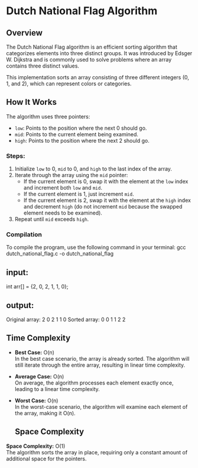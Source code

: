 # Dutch National Flag Algorithm

## Overview

The Dutch National Flag algorithm is an efficient sorting algorithm that categorizes elements into three distinct groups. It was introduced by Edsger W. Dijkstra and is commonly used to solve problems where an array contains three distinct values.

This implementation sorts an array consisting of three different integers (0, 1, and 2), which can represent colors or categories.

## How It Works

The algorithm uses three pointers:

- `low`: Points to the position where the next 0 should go.
- `mid`: Points to the current element being examined.
- `high`: Points to the position where the next 2 should go.

### Steps:

1. Initialize `low` to 0, `mid` to 0, and `high` to the last index of the array.
2. Iterate through the array using the `mid` pointer:
   - If the current element is 0, swap it with the element at the `low` index and increment both `low` and `mid`.
   - If the current element is 1, just increment `mid`.
   - If the current element is 2, swap it with the element at the `high` index and decrement `high` (do not increment `mid` because the swapped element needs to be examined).
3. Repeat until `mid` exceeds `high`.

### Compilation

To compile the program, use the following command in your terminal:
gcc dutch_national_flag.c -o dutch_national_flag

## input:

int arr[] = {2, 0, 2, 1, 1, 0};

## output:

Original array:
2 0 2 1 1 0
Sorted array:
0 0 1 1 2 2

## Time Complexity

- **Best Case:** O(n)  
  In the best case scenario, the array is already sorted. The algorithm will still iterate through the entire array, resulting in linear time complexity.

- **Average Case:** O(n)  
  On average, the algorithm processes each element exactly once, leading to a linear time complexity.

- **Worst Case:** O(n)  
  In the worst-case scenario, the algorithm will examine each element of the array, making it O(n).

  ## Space Complexity

**Space Complexity:** O(1)  
 The algorithm sorts the array in place, requiring only a constant amount of additional space for the pointers.
